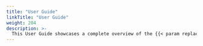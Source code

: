 ```yaml
---
title: "User Guide"
linkTitle: "User Guide"
weight: 204
description: >-
  This User Guide showcases a complete overview of the {{< param replacables.brand_name  > }} FX Executions/Packages Framework. Working along typical patterns for engineers working with the {{< param replacables.brand_name  >}} Data Platform.
---
```



